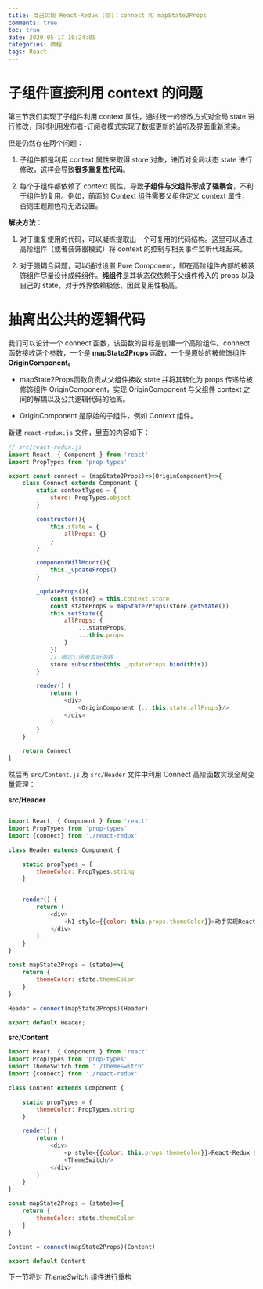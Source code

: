 ```yaml
---
title: 自己实现 React-Redux (四)：connect 和 mapState2Props
comments: true
toc: true
date: 2020-05-17 10:24:05
categories: 教程
tags: React
---
```


# 子组件直接利用 context 的问题

第三节我们实现了子组件利用 context 属性，通过统一的修改方式对全局 state 进行修改，同时利用发布者-订阅者模式实现了数据更新的监听及界面重新渲染。

但是仍然存在两个问题：

1. 子组件都是利用 context 属性来取得 store 对象，进而对全局状态 state 进行修改，这样会导致**很多重复性代码**。

2. 每个子组件都依赖了 context 属性，导致**子组件与父组件形成了强耦合**，不利于组件的复用。例如，前面的 Context 组件需要父组件定义 context 属性，否则主题颜色将无法设置。


**解决方法**：

1. 对于重复使用的代码，可以凝练提取出一个可复用的代码结构。这里可以通过高阶组件（或者装饰器模式）将 context 的控制与相关事件监听代理起来。

2. 对于强耦合问题，可以通过设置 Pure Component，即在高阶组件内部的被装饰组件尽量设计成纯组件。**纯组件**是其状态仅依赖于父组件传入的 props 以及 自己的 state，对于外界依赖极低，因此复用性极高。

# 抽离出公共的逻辑代码

我们可以设计一个 connect 函数，该函数的目标是创建一个高阶组件。connect 函数接收两个参数，一个是 **mapState2Props** 函数，一个是原始的被修饰组件 **OriginComponent。**


+ mapState2Props函数负责从父组件接收 state 并将其转化为 props 传递给被修饰组件 OriginComponent，实现 OriginComponent 与父组件 context 之间的解耦以及公共逻辑代码的抽离。

+ OriginComponent 是原始的子组件，例如 Context 组件。

新建 `react-redux.js` 文件，里面的内容如下：

```javascript
// src/react-redux.js
import React, { Component } from 'react'
import PropTypes from 'prop-types'

export const connect = (mapState2Props)=>(OriginComponent)=>{
    class Connect extends Component {
        static contextTypes = {
            store: PropTypes.object
        }

        constructor(){
            this.state = {
                allProps: {}
            }
        }

        componentWillMount(){
            this._updateProps()
        }

        _updateProps(){
            const {store} = this.context.store
            const stateProps = mapState2Props(store.getState())
            this.setState({
                allProps: {
                    ...stateProps,
                    ...this.props
                }
            })
            // 绑定订阅者监听函数
            store.subscribe(this._updateProps.bind(this))
        }

        render() {
            return (
                <div>
                    <OriginComponent {...this.state.allProps}/>
                </div>
            )
        }
    }

    return Connect
}
```

然后再 `src/Content.js` 及 `src/Header` 文件中利用 Connect 高阶函数实现全局变量管理：

**src/Header**
```javascript

import React, { Component } from 'react'
import PropTypes from 'prop-types'
import {connect} from './react-redux'

class Header extends Component {

    static propTypes = {
        themeColor: PropTypes.string
    }


    render() {
        return (
            <div>
                <h1 style={{color: this.props.themeColor}}>动手实现React-Redux</h1>
            </div>
        )
    }
}

const mapState2Props = (state)=>{
    return {
        themeColor: state.themeColor
    }
}

Header = connect(mapState2Props)(Header)

export default Header;
```

**src/Content**
```javascript
import React, { Component } from 'react'
import PropTypes from 'prop-types'
import ThemeSwitch from './ThemeSwitch'
import {connect} from './react-redux'

class Content extends Component {

    static propTypes = {
        themeColor: PropTypes.string
    }

    render() {
        return (
            <div>
                <p style={{color: this.props.themeColor}}>React-Redux 的内容</p>
                <ThemeSwitch/>
            </div>
        )
    }
}

const mapState2Props = (state)=>{
    return {
        themeColor: state.themeColor
    }
}

Content = connect(mapState2Props)(Content)

export default Content
```

下一节将对 *ThemeSwitch* 组件进行重构